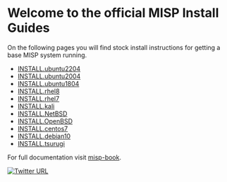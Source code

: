 # Welcome to the official MISP Install Guides

On the following pages you will find stock install instructions for getting a base MISP system running.

- [INSTALL.ubuntu2204](https://misp.github.io/MISP/xINSTALL.ubuntu2204)
- [INSTALL.ubuntu2004](https://misp.github.io/MISP/INSTALL.ubuntu2004)
- [INSTALL.ubuntu1804](https://misp.github.io/MISP/INSTALL.ubuntu1804)
- [INSTALL.rhel8](https://misp.github.io/MISP/INSTALL.rhel8)
- [INSTALL.rhel7](https://misp.github.io/MISP/INSTALL.rhel7)
- [INSTALL.kali](https://misp.github.io/MISP/INSTALL.kali)
- [INSTALL.NetBSD](https://misp.github.io/MISP/xINSTALL.NetBSD)
- [INSTALL.OpenBSD](https://misp.github.io/MISP/xINSTALL.OpenBSD)
- [INSTALL.centos7](https://misp.github.io/MISP/xINSTALL.centos7)
- [INSTALL.debian10](https://misp.github.io/MISP/xINSTALL.debian10)
- [INSTALL.tsurugi](https://misp.github.io/MISP/xINSTALL.tsurugi)

For full documentation visit [misp-book](https://www.circl.lu/doc/misp/).

[![Twitter URL](https://img.shields.io/twitter/url/https/twitter.com/fold_left.svg?style=social&label=Follow%20%40MISPProject)](https://twitter.com/MISPProject)


